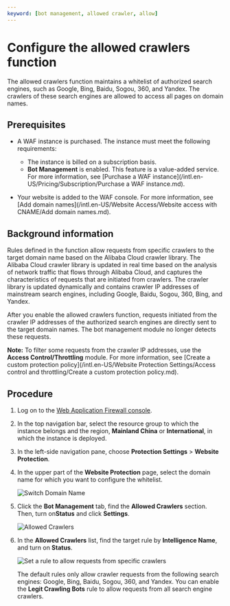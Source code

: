 ```yaml
---
keyword: [bot management, allowed crawler, allow]
---
```


# Configure the allowed crawlers function

The allowed crawlers function maintains a whitelist of authorized search engines, such as Google, Bing, Baidu, Sogou, 360, and Yandex. The crawlers of these search engines are allowed to access all pages on domain names.

## Prerequisites

-   A WAF instance is purchased. The instance must meet the following requirements:

    -   The instance is billed on a subscription basis.
    -   **Bot Management** is enabled. This feature is a value-added service.
    For more information, see [Purchase a WAF instance](/intl.en-US/Pricing/Subscription/Purchase a WAF instance.md).

-   Your website is added to the WAF console. For more information, see [Add domain names](/intl.en-US/Website Access/Website access with CNAME/Add domain names.md).

## Background information

Rules defined in the function allow requests from specific crawlers to the target domain name based on the Alibaba Cloud crawler library. The Alibaba Cloud crawler library is updated in real time based on the analysis of network traffic that flows through Alibaba Cloud, and captures the characteristics of requests that are initiated from crawlers. The crawler library is updated dynamically and contains crawler IP addresses of mainstream search engines, including Google, Baidu, Sogou, 360, Bing, and Yandex.

After you enable the allowed crawlers function, requests initiated from the crawler IP addresses of the authorized search engines are directly sent to the target domain names. The bot management module no longer detects these requests.

**Note:** To filter some requests from the crawler IP addresses, use the **Access Control/Throttling** module. For more information, see [Create a custom protection policy](/intl.en-US/Website Protection Settings/Access control and throttling/Create a custom protection policy.md).

## Procedure

1.  Log on to the [Web Application Firewall console](https://yundun.console.aliyun.com/?p=waf).

2.  In the top navigation bar, select the resource group to which the instance belongs and the region, **Mainland China** or **International**, in which the instance is deployed.

3.  In the left-side navigation pane, choose **Protection Settings** \> **Website Protection**.

4.  In the upper part of the **Website Protection** page, select the domain name for which you want to configure the whitelist.

    ![Switch Domain Name](https://static-aliyun-doc.oss-cn-hangzhou.aliyuncs.com/assets/img/en-US/8038549951/p77231.png)

5.  Click the **Bot Management** tab, find the **Allowed Crawlers** section. Then, turn on**Status** and click **Settings**.

    ![Allowed Crawlers](https://static-aliyun-doc.oss-cn-hangzhou.aliyuncs.com/assets/img/en-US/8328549951/p96043.png)

6.  In the **Allowed Crawlers** list, find the target rule by **Intelligence Name**, and turn on **Status**.

    ![Set a rule to allow requests from specific crawlers](https://static-aliyun-doc.oss-cn-hangzhou.aliyuncs.com/assets/img/en-US/8328549951/p96049.png)

    The default rules only allow crawler requests from the following search engines: Google, Bing, Baidu, Sogou, 360, and Yandex. You can enable the **Legit Crawling Bots** rule to allow requests from all search engine crawlers.


